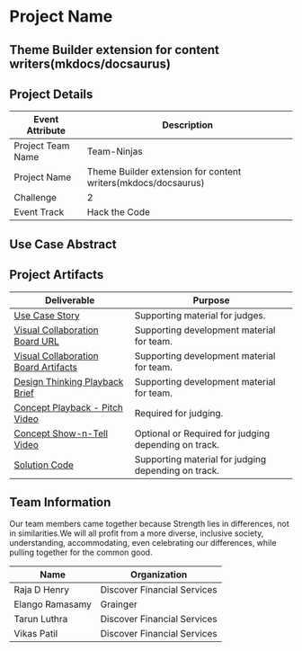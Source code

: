 
 
# Project Name
## Theme Builder extension for content writers(mkdocs/docsaurus)

## Project Details
<!--- Template Instructions  
  Provide your team specific details:

    Challenge should have a numeric value {1, 2, etc}.

    Event Track should have one of the following values: "Hack the Code", "Design Thinking", "Not Applicable".
--->

| Event Attribute| Description |
| --- | --- |
| Project Team Name | Team-Ninjas |
| Project Name | Theme Builder extension for content writers(mkdocs/docsaurus) |
| Challenge | 2 |
| Event Track | Hack the Code |

## Use Case Abstract
<!--- Template Instructions  
  Provide a brief description of the use case tackled by the team.
--->
## Project Artifacts



| Deliverable | Purpose |
| --- | --- |
| [Use Case Story](./hackproject/usecase/usecase.md) | Supporting material for judges. | 
| [Visual Collaboration Board URL](https://app.mural.co/t/elango8847/m/elango8847/1682395173333/a70cfa95975b18277cdafad61dded2eb454dcdec?invited=true&sender=ucb99b0252d91904961698868) | Supporting development material for team. | 
| [Visual Collaboration Board Artifacts](./hackproject/media/board) | Supporting development material for team. | 
| [Design Thinking Playback Brief](./challenges/common/presentations/gaad-hackathon-playback-template.pptx)| Supporting development material for team. | 
| [Concept Playback - Pitch Video](./media/videos/pitch-video.mp4)|  Required for judging. | 
| [Concept Show-n-Tell Video](./media/videos/demo-video.mp4) | Optional or Required for judging depending on track. | 
| [Solution Code](./hackproject/README.md)  | Supporting material for judging depending on track.   | 



## Team Information


Our team members came together because Strength lies in differences, not in similarities.We will all profit from a more diverse, inclusive society, understanding, accommodating, even celebrating our differences, while pulling together for the common good.
 
| Name | Organization |
| --- | --- |
| Raja D Henry | Discover Financial Services |
| Elango Ramasamy | Grainger |
| Tarun Luthra | Discover Financial Services |
| Vikas Patil | Discover Financial Services |